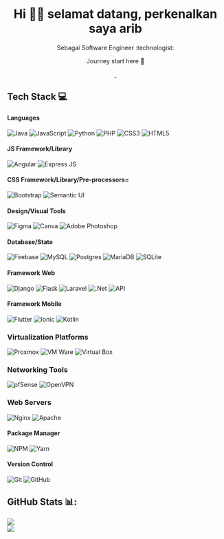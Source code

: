 <h1 align="center"> Hi 👋🏻 selamat datang, perkenalkan saya arib </br> 
</h1>
<p align="center">Sebagai Software Engineer :technologist:</p>
<p align="center">Journey start here 🚀</p>
<p align="center">

  <a href="https://linkedin.com/in/sholamul-arib-a96737169" target="_blank">
    <img alt="" src="https://img.shields.io/badge/LinkedIn-000?logo=linkedin&logoColor=0A66C2&style=for-the-badge" style="vertical-align:center" />
  </a>
  <a href="https://instagram.com/arib_sh" target="_blank">
    <img alt="" src="https://img.shields.io/badge/Instagram-000?style=for-the-badge&logo=Instagram&logoColor=E4405F" style="vertical-align:center" />
  </a>

</p>


## Tech Stack 💻

#### Languages
![Java](https://img.shields.io/badge/-Java-000?style=for-the-badge&logo=java)
![JavaScript](https://img.shields.io/badge/-JavaScript-000?style=for-the-badge&logo=javascript)
![Python](https://img.shields.io/badge/python-000?style=for-the-badge&logo=python&logoColor=white)
![PHP](https://img.shields.io/badge/php-000.svg?style=for-the-badge&logo=php&logoColor=white)
![CSS3](https://img.shields.io/badge/-CSS3-000?style=for-the-badge&logo=css3)
![HTML5](https://img.shields.io/badge/-HTML5-000?style=for-the-badge&logo=html5)

#### JS Framework/Library
![Angular](https://img.shields.io/badge/-AngularJS-000?style=for-the-badge&logo=angular)
![Express JS](https://img.shields.io/badge/Express.js-404D59?style=for-the-badge)

#### CSS Framework/Library/Pre-processors=
![Bootstrap](https://img.shields.io/badge/-Bootstrap-000?style=for-the-badge&logo=bootstrap)
![Semantic UI](https://img.shields.io/badge/Semantic%20UI-000.svg?style=for-the-badge&logo=SemanticUIReact&logoColor=white)

#### Design/Visual Tools
![Figma](https://img.shields.io/badge/-Figma-000?style=for-the-badge&logo=figma)
![Canva](https://img.shields.io/badge/-Canva-000?style=for-the-badge&logo=canva)
![Adobe Photoshop](https://img.shields.io/badge/adobephotoshop-000.svg?style=for-the-badge&logo=adobephotoshop&logoColor=white)

#### Database/State
![Firebase](https://img.shields.io/badge/-Firebase-000?style=for-the-badge&logo=firebase)
![MySQL](https://img.shields.io/badge/mysql-000.svg?style=for-the-badge&logo=mysql&logoColor=white) 
![Postgres](https://img.shields.io/badge/postgres-000.svg?style=for-the-badge&logo=postgresql&logoColor=white) 
![MariaDB](https://img.shields.io/badge/MariaDB-000?style=for-the-badge&logo=mariadb&logoColor=white) 
![SQLite](https://img.shields.io/badge/sqlite-000.svg?style=for-the-badge&logo=sqlite&logoColor=white) 

#### Framework Web
![Django](https://img.shields.io/badge/django-000.svg?style=for-the-badge&logo=django&logoColor=white) 
![Flask](https://img.shields.io/badge/flask-000.svg?style=for-the-badge&logo=flask&logoColor=white)
![Laravel](https://img.shields.io/badge/laravel-000.svg?style=for-the-badge&logo=laravel&logoColor=white) 
![.Net](https://img.shields.io/badge/.NET-5C2D91?style=for-the-badge&logo=.net&logoColor=white)
![API](https://img.shields.io/badge/-API-000?style=for-the-badge&logo=fastapi)

#### Framework Mobile
![Flutter](https://img.shields.io/badge/Flutter-000.svg?style=for-the-badge&logo=Flutter&logoColor=white) 
![Ionic](https://img.shields.io/badge/Ionic-000.svg?style=for-the-badge&logo=Ionic&logoColor=white)
![Kotlin](https://img.shields.io/badge/kotlin-000.svg?style=for-the-badge&logo=kotlin&logoColor=white)

### Virtualization Platforms
![Proxmox](https://img.shields.io/badge/Proxmox-E57000?style=for-the-badge&logo=Proxmox&logoColor=white)
![VM Ware](https://img.shields.io/badge/VMware-607078?style=for-the-badge&logo=VMware&logoColor=white)
![Virtual Box](https://img.shields.io/badge/VirtualBox-183A61?style=for-the-badge&logo=VirtualBox&logoColor=white)

### Networking Tools
![pfSense](https://img.shields.io/badge/pfSense-212121?style=for-the-badge&logo=pfSense&logoColor=white&labelColor=blue&color=white)
![OpenVPN](https://img.shields.io/badge/OpenVPN-EA7E20?style=for-the-badge&logo=OpenVPN&logoColor=white
)

### Web Servers
![Nginx](https://img.shields.io/badge/NGINX-009639?style=for-the-badge&logo=NGINX&logoColor=white)
![Apache](https://img.shields.io/badge/Apache-D22128?style=for-the-badge&logo=Apache&logoColor=white)

#### Package Manager
![NPM](https://img.shields.io/badge/-NPM-000?style=for-the-badge&logo=npm)
![Yarn](https://img.shields.io/badge/-yarn-000?style=for-the-badge&logo=yarn)

#### Version Control
![Git](https://img.shields.io/badge/-Git-000?style=for-the-badge&logo=git)
![GitHub](https://img.shields.io/badge/-GitHub-000?style=for-the-badge&logo=github)

## GitHub Stats 📊:

![](https://github-readme-stats.vercel.app/api?username=ingGhost&theme=dark&hide_border=true&include_all_commits=false&count_private=false)<br/>
![](https://github-readme-streak-stats.herokuapp.com/?user=ingGhost&theme=dark&hide_border=true)<br/>
